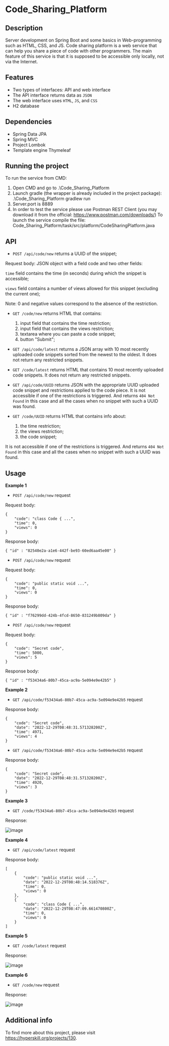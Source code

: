 # Code_Sharing_Platform
## Description
Server development on Spring Boot and some basics in Web-programming such as HTML, CSS, and JS. Code sharing platform is a web service that can help you share a piece of code with other programmers. The main feature of this service is that it is supposed to be accessible only locally, not via the Internet.
## Features
- Two types of interfaces: API and web interface
- The API interface returns data as ```JSON```
- The web interface uses ```HTML```, ```JS```, and ```CSS```
- H2 database
## Dependencies
- Spring Data JPA
- Spring MVC 
- Project Lombok
- Template engine Thymeleaf
## Running the project
To run the service from CMD:
   1. Open CMD and go to .\Code_Sharing_Platform
   2. Launch gradle (the wrapper is already included in the project package): .\Code_Sharing_Platform gradlew run
   3. Server.port is 8889
   4. In order to test the service please use Postman REST Client (you may download it from the official: https://www.postman.com/downloads/) 
To launch the service compile the file:  
Code_Sharing_Platform/task/src/platform/CodeSharingPlatform.java
## API 
- ```POST /api/code/new``` returns a UUID of the snippet;

Request body: JSON object with a field code and two other fields:  

  ```time``` field contains the time (in seconds) during which the snippet is accessible;
  
  ```views``` field contains a number of views allowed for this snippet (excluding the current one);

Note: 0 and negative values correspond to the absence of the restriction.

- ```GET /code/new``` returns HTML that contains:

  1. input field that contains the time restriction;
  2. input field that contains the views restriction;
  3. textarea where you can paste a code snippet;
  4. button "Submit";

- ```GET /api/code/latest``` returns a JSON array with 10 most recently uploaded code snippets sorted from the newest to the oldest. It does not return any restricted snippets.
- ```GET /code/latest``` returns HTML that contains 10 most recently uploaded code snippets. It does not return any restricted snippets.
- ```GET /api/code/UUID``` returns JSON with the appropriate UUID uploaded code snippet and restrictions applied to the code piece. It is not accessible if one of the restrictions is triggered. And returns ```404 Not Found``` in this case and all the cases when no snippet with such a UUID was found.
- ```GET /code/UUID``` returns HTML that contains info about:

  1. the time restriction;
  2. the views restriction;
  3. the code snippet;
  
It is not accessible if one of the restrictions is triggered. And returns ```404 Not Found``` in this case and all the cases when no snippet with such a UUID was found.
  
## Usage
**Example 1**    
- ```POST /api/code/new``` request

Request body:
```
{
    "code": "class Code { ...",
    "time": 0,
    "views": 0
}
```

Response body:
```
{ "id" : "82540e2a-a1e6-442f-be93-60ed6aa45e00" }
```

- ```POST /api/code/new``` request

Request body:
```
{
    "code": "public static void ...",
    "time": 0,
    "views": 0
}
```

Response body:
```
{ "id" : "f76299dd-424b-4fcd-8650-831249b809da" }
```

- ```POST /api/code/new``` request

Request body:
```
{
    "code": "Secret code",
    "time": 5000,
    "views": 5
}
```

Response body:
```
{ "id" : "f53434a6-80b7-45ca-ac9a-5e094e9e42b5" }
```

**Example 2**    
- ```GET /api/code/f53434a6-80b7-45ca-ac9a-5e094e9e42b5``` request

Response body:
```
{
    "code": "Secret code",
    "date": "2022-12-29T08:48:31.571328200Z",
    "time": 4971,
    "views": 4
}
```

- ```GET /api/code/f53434a6-80b7-45ca-ac9a-5e094e9e42b5``` request

Response body:
```
{
    "code": "Secret code",
    "date": "2022-12-29T08:48:31.571328200Z",
    "time": 4920,
    "views": 3
}
```

**Example 3**    
- ```GET /code/f53434a6-80b7-45ca-ac9a-5e094e9e42b5``` request

Response:

![image](https://user-images.githubusercontent.com/106676944/209927033-2e10969c-476e-4d1e-beb7-cc1eaf232224.png)

**Example 4**    
- ```GET /api/code/latest``` request

Response body:
```
[
    {
        "code": "public static void ...",
        "date": "2022-12-29T08:48:14.518376Z",
        "time": 0,
        "views": 0
    },
    {
        "code": "class Code { ...",
        "date": "2022-12-29T08:47:09.661470800Z",
        "time": 0,
        "views": 0
    }
]
```

**Example 5**    
- ```GET /code/latest``` request

Response:

![image](https://user-images.githubusercontent.com/106676944/209927188-7713d0bd-4a54-4abd-9f2f-6dd11cf2ba24.png)

**Example 6**    
- ```GET /code/new``` request

Response:

![image](https://user-images.githubusercontent.com/106676944/209927242-50fb45ff-7b85-49d7-ab81-c14cfee4add6.png)

## Additional info
To find more about this project, please visit https://hyperskill.org/projects/130.

